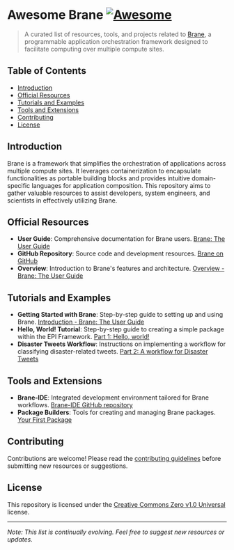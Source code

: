 # Awesome Brane [![Awesome](https://awesome.re/badge.svg)](https://awesome.re)

> A curated list of resources, tools, and projects related to [Brane](https://wiki.enablingpersonalizedinterventions.nl/user-guide/overview.html), a programmable application orchestration framework designed to facilitate computing over multiple compute sites.

## Table of Contents

- [Introduction](#introduction)
- [Official Resources](#official-resources)
- [Tutorials and Examples](#tutorials-and-examples)
- [Tools and Extensions](#tools-and-extensions)
- [Contributing](#contributing)
- [License](#license)

## Introduction

Brane is a framework that simplifies the orchestration of applications across multiple compute sites. It leverages containerization to encapsulate functionalities as portable building blocks and provides intuitive domain-specific languages for application composition. This repository aims to gather valuable resources to assist developers, system engineers, and scientists in effectively utilizing Brane.

## Official Resources

- **User Guide**: Comprehensive documentation for Brane users. [Brane: The User Guide](https://wiki.enablingpersonalizedinterventions.nl/user-guide/)
- **GitHub Repository**: Source code and development resources. [Brane on GitHub](https://github.com/epi-project/brane)
- **Overview**: Introduction to Brane's features and architecture. [Overview - Brane: The User Guide](https://wiki.enablingpersonalizedinterventions.nl/user-guide/overview.html)

## Tutorials and Examples

- **Getting Started with Brane**: Step-by-step guide to setting up and using Brane. [Introduction - Brane: The User Guide](https://wiki.enablingpersonalizedinterventions.nl/user-guide/system-admins/introduction.html)
- **Hello, World! Tutorial**: Step-by-step guide to creating a simple package within the EPI Framework. [Part 1: Hello, world!](https://wiki.enablingpersonalizedinterventions.nl/tutorials/tutorials/2023-04-20/p1_hello_world.html)
- **Disaster Tweets Workflow**: Instructions on implementing a workflow for classifying disaster-related tweets. [Part 2: A workflow for Disaster Tweets](https://wiki.enablingpersonalizedinterventions.nl/tutorials/tutorials/2023-04-20/p2_disaster_tweets.html)


## Tools and Extensions

- **Brane-IDE**: Integrated development environment tailored for Brane workflows. [Brane-IDE GitHub repository](https://github.com/epi-project/brane-ide)
- **Package Builders**: Tools for creating and managing Brane packages. [Your First Package](https://wiki.enablingpersonalizedinterventions.nl/user-guide/software-engineers/14-your-first-package.html)



## Contributing

Contributions are welcome! Please read the [contributing guidelines](https://github.com/epi-project/brane/blob/main/.github/CONTRIBUTING.md) before submitting new resources or suggestions.

## License

This repository is licensed under the [Creative Commons Zero v1.0 Universal](LICENSE) license.

---

*Note: This list is continually evolving. Feel free to suggest new resources or updates.*
